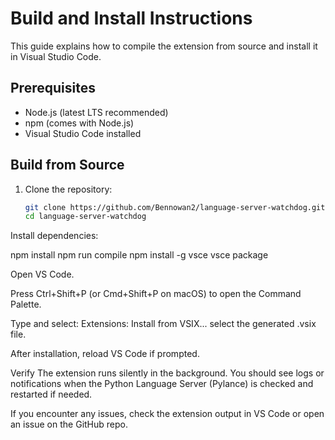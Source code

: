 # Build and Install Instructions

This guide explains how to compile the extension from source and install it in Visual Studio Code.

## Prerequisites

- Node.js (latest LTS recommended)  
- npm (comes with Node.js)  
- Visual Studio Code installed  

## Build from Source

1. Clone the repository:

   ```bash
   git clone https://github.com/Bennowan2/language-server-watchdog.git
   cd language-server-watchdog


Install dependencies:

npm install
npm run compile
npm install -g vsce
vsce package

Open VS Code.

Press Ctrl+Shift+P (or Cmd+Shift+P on macOS) to open the Command Palette.

Type and select: Extensions: Install from VSIX...
select the generated .vsix file.

After installation, reload VS Code if prompted.

Verify
The extension runs silently in the background.
You should see logs or notifications when the Python Language Server (Pylance) is checked and restarted if needed.

If you encounter any issues, check the extension output in VS Code or open an issue on the GitHub repo.